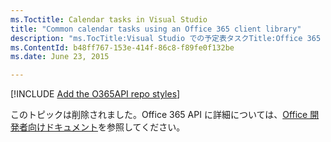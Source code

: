 ```yaml
---
ms.Toctitle: Calendar tasks in Visual Studio
title: "Common calendar tasks using an Office 365 client library"
description: "ms.TocTitle:Visual Studio での予定表タスクTitle:Office 365 クライアント ライブラリを使用した一般的な予定表タスクDescription:Office 365 API クライアント ライブラリを使用して、認証、クライアント オブジェクトの取得、およびイベント、予定表、予定表グループの操作を行います。ms.ContentId: b48ff767-153e-414f-86c8-f89fe0f132bems.topic: 記事 (方法) ms.date:2015 年 6 月 23 日"
ms.ContentId: b48ff767-153e-414f-86c8-f89fe0f132be
ms.date: June 23, 2015

---
```

[!INCLUDE [Add the O365API repo styles](../includes/controls/addo365apistyles.xml)]


このトピックは削除されました。Office 365 API に詳細については、[Office 開発者向けドキュメント](https://msdn.microsoft.com/en-us/office/)を参照してください。
